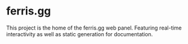# ferris.gg

This project is the home of the ferris.gg web panel. Featuring real-time interactivity as well as static generation for documentation.
